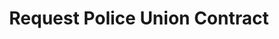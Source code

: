 ---
title: Request Police Union Contract
goal: See if there are qualified immunity clauses that allow officers to avoid disciplinary and legal actions
state: nj
categories:
- policeUnionContracts
request: |
  To whom it may concern:

  Pursuant to Open Public Records Act ("OPRA"), I hereby request the following records:

  A copy of the most recent collective bargaining agreement/collective agreement(s) between the [INSERT YOUR TOWN] police department and the local police union/fraternal order/benevolent association, or other similar organization.

  The requested documents will be made available to the general public, and this request is not being made for commercial purposes.

  As you know, N.J.S.A. 47:1A-5.i requires that a custodian of government shall grant access and respond to a request within seven business days of receipt of a request. Therefore, I would appreciate a response as soon as possible and look forward to hearing from you shortly. Thank you in advance for your anticipated cooperation in this matter.

  If for any reason any portion of my request is denied, as is stated in N.J.S.A. 47:1A-5.g, please inform me of specific reason(s) in writing and provide the name and address of the person or body to whom an appeal should be directed.

  In the event that there are fees, I would be grateful if you would inform me of the total charges in advance of fulfilling my request. I would prefer the request filled electronically, by e-mail attachment if available or CD-ROM if not.

  Sincerely,

  [INSERT YOUR NAME]

  [INSERT YOUR CONTACT INFORMATION]
---